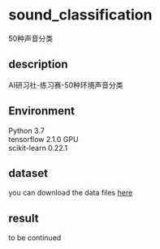 # sound_classification
 50种声音分类

## description
AI研习社-练习赛-50种环境声音分类

## Environment
Python 3.7  
tensorflow 2.1.0 GPU  
scikit-learn 0.22.1  

## dataset
you can download the data files [here](https://static.leiphone.com/sound_classification_50.zip)

## result
to be continued